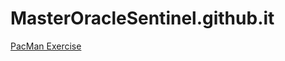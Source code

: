 # MasterOracleSentinel.github.it

<a href="https://masteroraclesentinel.github.io/PacMan_along-with-_Week-4/">PacMan Exercise</a>
